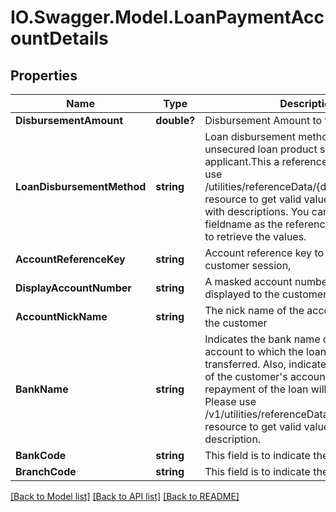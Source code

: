 # IO.Swagger.Model.LoanPaymentAccountDetails
## Properties

Name | Type | Description | Notes
------------ | ------------- | ------------- | -------------
**DisbursementAmount** | **double?** | Disbursement Amount to the applicant | [optional] 
**LoanDisbursementMethod** | **string** | Loan disbursement method for the unsecured loan product selected by the applicant.This a reference data field. Please use /utilities/referenceData/{disbursementType} resource to get valid values of this field with descriptions. You can use the fieldname as the referenceCode parameter to retrieve the values. | [optional] 
**AccountReferenceKey** | **string** | Account reference key to link account in a customer session, | [optional] 
**DisplayAccountNumber** | **string** | A masked account number that can be displayed to the customer | [optional] 
**AccountNickName** | **string** | The nick name of the account assigned by the customer | [optional] 
**BankName** | **string** | Indicates the bank name of the customer&#x27;s account to which the loan amount will be transferred. Also, indicates the bank name of the customer&#x27;s account from which the repayment of the loan will be debited. Please use /v1/utilities/referenceData/{bankName} resource to get valid value of this field with description. | [optional] 
**BankCode** | **string** | This field is to indicate the bank code. | [optional] 
**BranchCode** | **string** | This field is to indicate the branch code. | [optional] 

[[Back to Model list]](../README.md#documentation-for-models) [[Back to API list]](../README.md#documentation-for-api-endpoints) [[Back to README]](../README.md)

